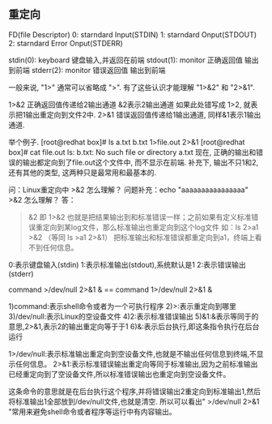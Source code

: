 ## 重定向

FD(file Descriptor)
0: starndard Input(STDIN)
1: starndard Onput(STDOUT)
2: starndard Error Onput(STDERR)


stdin(0): keyboard  键盘输入,并返回在前端 
stdout(1): monitor  正确返回值 输出到前端 
stderr(2): monitor 错误返回值 输出到前端 

一般来说, "1>" 通常可以省略成 ">". 
有了这些认识才能理解 "1>&2" 和 "2>&1". 

1>&2  正确返回值传递给2输出通道 &2表示2输出通道 
如果此处错写成 1>2, 就表示把1输出重定向到文件2中.
2>&1 错误返回值传递给1输出通道, 同样&1表示1输出通道.

举个例子. 
[root@redhat box]# ls a.txt b.txt 1>file.out 2>&1 
[root@redhat box]# cat file.out 
ls: b.txt: No such file or directory 
a.txt 
现在, 正确的输出和错误的输出都定向到了file.out这个文件中, 而不显示在前端. 
补充下, 输出不只1和2, 还有其他的类型, 这两种只是最常用和最基本的.

问：Linux重定向中 >&2 怎么理解？
问题补充：echo "aaaaaaaaaaaaaaaa" >&2 怎么理解？
答：
>&2  即 1>&2 也就是把结果输出到和标准错误一样；之前如果有定义标准错误重定向到某log文件，那么标准输出也重定向到这个log文件
如：ls 2>a1 >&2  （等同 ls >a1 2>&1）
把标准输出和标准错误都重定向到a1，终端上看不到任何信息。

0:表示键盘输入(stdin)
1:表示标准输出(stdout),系统默认是1 
2:表示错误输出(stderr)

command >/dev/null 2>&1 &  == command 1>/dev/null 2>&1 &

1)command:表示shell命令或者为一个可执行程序
2)>:表示重定向到哪里 
3)/dev/null:表示Linux的空设备文件 
4)2:表示标准错误输出
5)&1:&表示等同于的意思,2>&1,表示2的输出重定向等于于1
6)&:表示后台执行,即这条指令执行在后台运行
 
1>/dev/null:表示标准输出重定向到空设备文件,也就是不输出任何信息到终端,不显示任何信息。
2>&1:表示标准错误输出重定向等同于标准输出,因为之前标准输出已经重定向到了空设备文件,所以标准错误输出也重定向到空设备文件。

这条命令的意思就是在后台执行这个程序,并将错误输出2重定向到标准输出1,然后将标准输出1全部放到/dev/null文件,也就是清空.
所以可以看出" >/dev/null 2>&1 "常用来避免shell命令或者程序等运行中有内容输出。